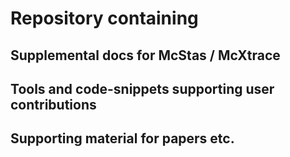 # Repository containing 
## Supplemental docs for McStas / McXtrace 
## Tools and code-snippets supporting user contributions
## Supporting material for papers etc.
